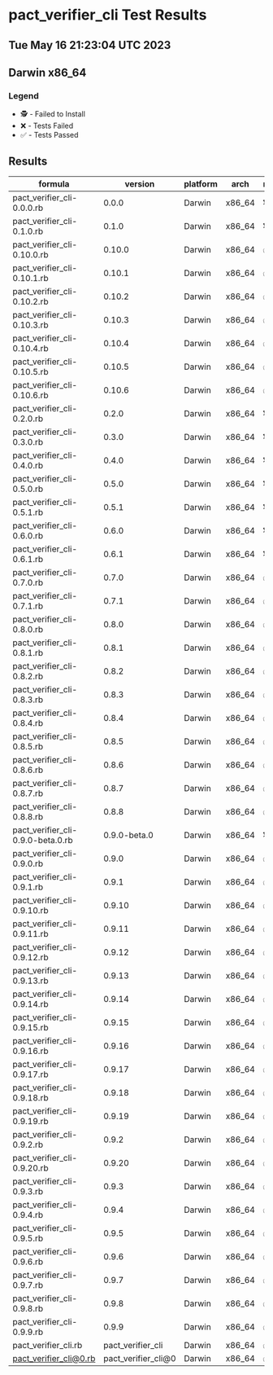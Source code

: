 # pact_verifier_cli Test Results
## Tue May 16 21:23:04 UTC 2023
## Darwin x86_64
### Legend
- 🕵️ - Failed to Install
- ❌ - Tests Failed
- ✅ - Tests Passed

## Results
| formula | version | platform | arch | result |
| ------- | ------- | -------- | ---- | ------ |
| pact_verifier_cli-0.0.0.rb | 0.0.0 | Darwin | x86_64 | 🕵️ |
| pact_verifier_cli-0.1.0.rb | 0.1.0 | Darwin | x86_64 | 🕵️ |
| pact_verifier_cli-0.10.0.rb | 0.10.0 | Darwin | x86_64 | ✅ |
| pact_verifier_cli-0.10.1.rb | 0.10.1 | Darwin | x86_64 | ✅ |
| pact_verifier_cli-0.10.2.rb | 0.10.2 | Darwin | x86_64 | ✅ |
| pact_verifier_cli-0.10.3.rb | 0.10.3 | Darwin | x86_64 | ✅ |
| pact_verifier_cli-0.10.4.rb | 0.10.4 | Darwin | x86_64 | ✅ |
| pact_verifier_cli-0.10.5.rb | 0.10.5 | Darwin | x86_64 | ✅ |
| pact_verifier_cli-0.10.6.rb | 0.10.6 | Darwin | x86_64 | ✅ |
| pact_verifier_cli-0.2.0.rb | 0.2.0 | Darwin | x86_64 | 🕵️ |
| pact_verifier_cli-0.3.0.rb | 0.3.0 | Darwin | x86_64 | 🕵️ |
| pact_verifier_cli-0.4.0.rb | 0.4.0 | Darwin | x86_64 | 🕵️ |
| pact_verifier_cli-0.5.0.rb | 0.5.0 | Darwin | x86_64 | 🕵️ |
| pact_verifier_cli-0.5.1.rb | 0.5.1 | Darwin | x86_64 | 🕵️ |
| pact_verifier_cli-0.6.0.rb | 0.6.0 | Darwin | x86_64 | 🕵️ |
| pact_verifier_cli-0.6.1.rb | 0.6.1 | Darwin | x86_64 | 🕵️ |
| pact_verifier_cli-0.7.0.rb | 0.7.0 | Darwin | x86_64 | ✅ |
| pact_verifier_cli-0.7.1.rb | 0.7.1 | Darwin | x86_64 | ✅ |
| pact_verifier_cli-0.8.0.rb | 0.8.0 | Darwin | x86_64 | ✅ |
| pact_verifier_cli-0.8.1.rb | 0.8.1 | Darwin | x86_64 | ✅ |
| pact_verifier_cli-0.8.2.rb | 0.8.2 | Darwin | x86_64 | ✅ |
| pact_verifier_cli-0.8.3.rb | 0.8.3 | Darwin | x86_64 | ✅ |
| pact_verifier_cli-0.8.4.rb | 0.8.4 | Darwin | x86_64 | ✅ |
| pact_verifier_cli-0.8.5.rb | 0.8.5 | Darwin | x86_64 | ✅ |
| pact_verifier_cli-0.8.6.rb | 0.8.6 | Darwin | x86_64 | ✅ |
| pact_verifier_cli-0.8.7.rb | 0.8.7 | Darwin | x86_64 | ✅ |
| pact_verifier_cli-0.8.8.rb | 0.8.8 | Darwin | x86_64 | ✅ |
| pact_verifier_cli-0.9.0-beta.0.rb | 0.9.0-beta.0 | Darwin | x86_64 | 🕵️ |
| pact_verifier_cli-0.9.0.rb | 0.9.0 | Darwin | x86_64 | ✅ |
| pact_verifier_cli-0.9.1.rb | 0.9.1 | Darwin | x86_64 | ✅ |
| pact_verifier_cli-0.9.10.rb | 0.9.10 | Darwin | x86_64 | ✅ |
| pact_verifier_cli-0.9.11.rb | 0.9.11 | Darwin | x86_64 | ✅ |
| pact_verifier_cli-0.9.12.rb | 0.9.12 | Darwin | x86_64 | ✅ |
| pact_verifier_cli-0.9.13.rb | 0.9.13 | Darwin | x86_64 | ✅ |
| pact_verifier_cli-0.9.14.rb | 0.9.14 | Darwin | x86_64 | ✅ |
| pact_verifier_cli-0.9.15.rb | 0.9.15 | Darwin | x86_64 | ✅ |
| pact_verifier_cli-0.9.16.rb | 0.9.16 | Darwin | x86_64 | ✅ |
| pact_verifier_cli-0.9.17.rb | 0.9.17 | Darwin | x86_64 | ✅ |
| pact_verifier_cli-0.9.18.rb | 0.9.18 | Darwin | x86_64 | ✅ |
| pact_verifier_cli-0.9.19.rb | 0.9.19 | Darwin | x86_64 | ✅ |
| pact_verifier_cli-0.9.2.rb | 0.9.2 | Darwin | x86_64 | ✅ |
| pact_verifier_cli-0.9.20.rb | 0.9.20 | Darwin | x86_64 | ✅ |
| pact_verifier_cli-0.9.3.rb | 0.9.3 | Darwin | x86_64 | ✅ |
| pact_verifier_cli-0.9.4.rb | 0.9.4 | Darwin | x86_64 | ✅ |
| pact_verifier_cli-0.9.5.rb | 0.9.5 | Darwin | x86_64 | ✅ |
| pact_verifier_cli-0.9.6.rb | 0.9.6 | Darwin | x86_64 | ✅ |
| pact_verifier_cli-0.9.7.rb | 0.9.7 | Darwin | x86_64 | ✅ |
| pact_verifier_cli-0.9.8.rb | 0.9.8 | Darwin | x86_64 | ✅ |
| pact_verifier_cli-0.9.9.rb | 0.9.9 | Darwin | x86_64 | ✅ |
| pact_verifier_cli.rb | pact_verifier_cli | Darwin | x86_64 | ✅ |
| pact_verifier_cli@0.rb | pact_verifier_cli@0 | Darwin | x86_64 | ✅ |
